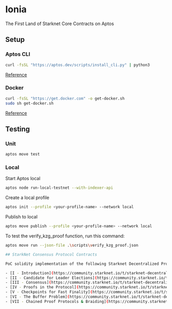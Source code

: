 # Ionia

The First Land of Starknet Core Contracts on Aptos

## Setup

### Aptos CLI

```bash
curl -fsSL "https://aptos.dev/scripts/install_cli.py" | python3
```

[Reference](https://aptos.dev/en/build/cli/install-cli/install-cli-linux)

### Docker

```bash
curl -fsSL "https://get.docker.com" -o get-docker.sh
sudo sh get-docker.sh
```

[Reference](https://docs.docker.com/engine/install/ubuntu/#install-using-the-convenience-script)


## Testing

### Unit

```bash
aptos move test
```

### Local

Start Aptos local

```bash
aptos node run-local-testnet --with-indexer-api
```

Create a local profile

```bash
aptos init --profile <your-profile-name> --network local
```

Publish to local

```bash
aptos move publish --profile <your-profile-name> --network local
```

To test the verify_kzg_proof function, run this command:

```bash
aptos move run --json-file .\scripts\verify_kzg_proof.json 

## StarkNet Consensus Protocol Contracts

PoC solidity implementation of the following Starknet Decentralized Protocol proposal:

- [I - Introduction](https://community.starknet.io/t/starknet-decentralized-protocol-i-introduction/2671/1)
- [II - Candidate for Leader Elections](https://community.starknet.io/t/starknet-decentralized-protocol-ii-candidate-for-leader-elections/4751)
- [III - Consensus](https://community.starknet.io/t/starknet-decentralized-protocol-iii-consensus/5386)
- [IV - Proofs in the Protocol](https://community.starknet.io/t/starknet-decentralized-protocol-iv-proofs-in-the-protocol/6030)
- [V - Checkpoints for Fast Finality](https://community.starknet.io/t/starknet-decentralized-protocol-v-checkpoints-for-fast-finality/6032)
- [VI - The Buffer Problem](https://community.starknet.io/t/starknet-decentralized-protocol-vi-the-buffer-problem/7098)
- [VII - Chained Proof Protocols & Braiding](https://community.starknet.io/t/starknet-decentralized-protocol-vii-chained-proof-protocols-braiding/18831)